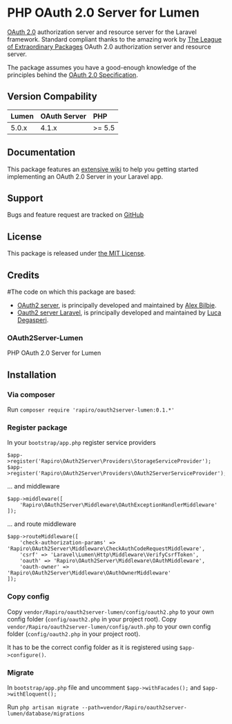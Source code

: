 # PHP OAuth 2.0 Server for Lumen

[OAuth 2.0](http://tools.ietf.org/wg/oauth/draft-ietf-oauth-v2/) authorization server and resource server for the Laravel framework. 
Standard compliant thanks to the amazing work by [The League of Extraordinary Packages](http://www.thephpleague.com) OAuth 2.0 authorization server and resource server.

The package assumes you have a good-enough knowledge of the principles behind the [OAuth 2.0 Specification](http://tools.ietf.org/html/rfc6749).

## Version Compability

 Lumen    | OAuth Server | PHP
:---------|:-------------|:----
 5.0.x    | 4.1.x        |>= 5.5

## Documentation

This package features an [extensive wiki](https://github.com/amaroRafael/WebAPIOAuth2/wiki) to help you getting started implementing an OAuth 2.0 Server in your Laravel app.

## Support

Bugs and feature request are tracked on [GitHub](https://github.com/amaroRafael/WebAPIOAuth2/issues)

## License

This package is released under [the MIT License](LICENSE).

## Credits

#The code on which this package are based:

 - [OAuth2 server](https://github.com/php-loep/oauth2-server/), is principally developed and maintained by [Alex Bilbie](https://twitter.com/alexbilbie).
 - [Oauth2 server Laravel](https://github.com/lucadegasperi/oauth2-server-laravel), is principally developed and maintained by [Luca Degasperi](http://www.lucadegasperi.com).

### OAuth2Server-Lumen

PHP OAuth 2.0 Server for Lumen

## Installation

### Via composer

Run ```composer require 'rapiro/oauth2server-lumen:0.1.*'```

### Register package

In your ```bootstrap/app.php``` register service providers

```
$app->register('Rapiro\OAuth2Server\Providers\StorageServiceProvider');
$app->register('Rapiro\OAuth2Server\Providers\OAuth2ServerServiceProvider');
```

... and middleware

```
$app->middleware([
    'Rapiro\OAuth2Server\Middleware\OAuthExceptionHandlerMiddleware'
]);
```

... and route middleware

```
$app->routeMiddleware([
    'check-authorization-params' => 'Rapiro\OAuth2Server\Middleware\CheckAuthCodeRequestMiddleware',
    'csrf' => 'Laravel\Lumen\Http\Middleware\VerifyCsrfToken',
    'oauth' => 'Rapiro\OAuth2Server\Middleware\OAuthMiddleware',
    'oauth-owner' => 'Rapiro\OAuth2Server\Middleware\OAuthOwnerMiddleware'
]);
```

### Copy config

Copy ```vendor/Rapiro/oauth2server-lumen/config/oauth2.php``` to your own config folder (```config/oauth2.php``` in your project root).
Copy ```vendor/Rapiro/oauth2server-lumen/config/auth.php``` to your own config folder (```config/oauth2.php``` in your project root).

It has to be the correct config folder as it is registered using ```$app->configure()```.

### Migrate

In ```bootstrap/app.php``` file and uncomment ```$app->withFacades();``` and ```$app->withEloquent();```

Run ```php artisan migrate --path=vendor/Rapiro/oauth2server-lumen/database/migrations```
